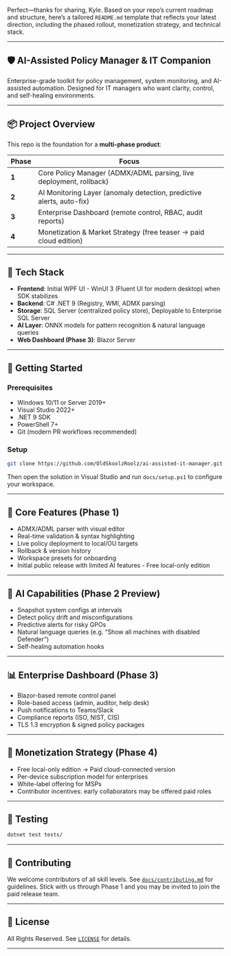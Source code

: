﻿Perfect—thanks for sharing, Kyle. Based on your repo’s current roadmap and structure, here’s a tailored `README.md` template that reflects your latest direction, including the phased rollout, monetization strategy, and technical stack.

---

## 🛡️ AI-Assisted Policy Manager & IT Companion

Enterprise-grade toolkit for policy management, system monitoring, and AI-assisted automation. Designed for IT managers who want clarity, control, and self-healing environments.

---

## 📦 Project Overview

This repo is the foundation for a **multi-phase product**:

| Phase | Focus |
|-------|-------|
| **1** | Core Policy Manager (ADMX/ADML parsing, live deployment, rollback) |
| **2** | AI Monitoring Layer (anomaly detection, predictive alerts, auto-fix) |
| **3** | Enterprise Dashboard (remote control, RBAC, audit reports) |
| **4** | Monetization & Market Strategy (free teaser → paid cloud edition) |

---

## 🧱 Tech Stack

- **Frontend**: Initial WPF UI - WinUI 3 (Fluent UI for modern desktop) when SDK stabilizes
- **Backend**: C# .NET 9 (Registry, WMI, ADMX parsing)
- **Storage**: SQL Server (centralized policy store), Deployable to Enterprise SQL Server
- **AI Layer**: ONNX models for pattern recognition & natural language queries
- **Web Dashboard (Phase 3)**: Blazor Server

---

## 🚀 Getting Started

### Prerequisites
- Windows 10/11 or Server 2019+
- Visual Studio 2022+
- .NET 9 SDK
- PowerShell 7+
- Git (modern PR workflows recommended)

### Setup
```bash
git clone https://github.com/OldSkoolzRoolz/ai-assisted-it-manager.git
```
Then open the solution in Visual Studio and run `docs/setup.ps1` to configure your workspace.

---

## 🧠 Core Features (Phase 1)

- ADMX/ADML parser with visual editor
- Real-time validation & syntax highlighting
- Live policy deployment to local/OU targets
- Rollback & version history
- Workspace presets for onboarding
- Initial public release with limited AI features - Free local-only edition

---

## 🤖 AI Capabilities (Phase 2 Preview)

- Snapshot system configs at intervals
- Detect policy drift and misconfigurations
- Predictive alerts for risky GPOs
- Natural language queries (e.g. “Show all machines with disabled Defender”)
- Self-healing automation hooks

---

## 📊 Enterprise Dashboard (Phase 3)

- Blazor-based remote control panel
- Role-based access (admin, auditor, help desk)
- Push notifications to Teams/Slack
- Compliance reports (ISO, NIST, CIS)
- TLS 1.3 encryption & signed policy packages

---

## 💼 Monetization Strategy (Phase 4)

- Free local-only edition → Paid cloud-connected version
- Per-device subscription model for enterprises
- White-label offering for MSPs
- Contributor incentives: early collaborators may be offered paid roles

---

## 🧪 Testing

```bash
dotnet test tests/
```

---

## 🤝 Contributing

We welcome contributors of all skill levels. See [`docs/contributing.md`](docs/contributing.md) for guidelines. Stick with us through Phase 1 and you may be invited to join the paid release team.

---

## 📄 License

All Rights Reserved. See [`LICENSE`](LICENSE) for details.

---

